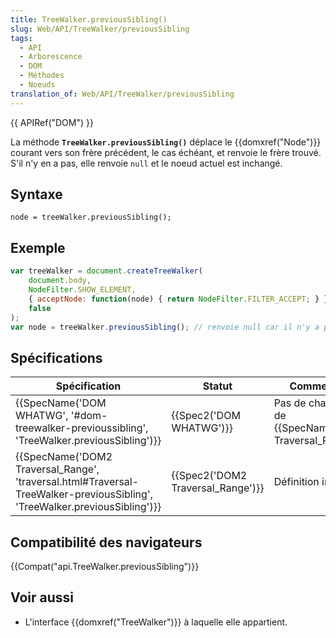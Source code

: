 ```yaml
---
title: TreeWalker.previousSibling()
slug: Web/API/TreeWalker/previousSibling
tags:
  - API
  - Arborescence
  - DOM
  - Méthodes
  - Noeuds
translation_of: Web/API/TreeWalker/previousSibling
---
```

{{ APIRef("DOM") }}

La méthode **`TreeWalker.previousSibling()`** déplace le {{domxref("Node")}} courant vers son frère précédent, le cas échéant, et renvoie le frère trouvé. S'il n'y en a pas, elle renvoie `null` et le noeud actuel est inchangé.

## Syntaxe

    node = treeWalker.previousSibling();

## Exemple

```js
var treeWalker = document.createTreeWalker(
    document.body,
    NodeFilter.SHOW_ELEMENT,
    { acceptNode: function(node) { return NodeFilter.FILTER_ACCEPT; } },
    false
);
var node = treeWalker.previousSibling(); // renvoie null car il n'y a pas de frère précédent
```

## Spécifications

| Spécification                                                                                                                                                    | Statut                                       | Commentaire                                                           |
| ---------------------------------------------------------------------------------------------------------------------------------------------------------------- | -------------------------------------------- | --------------------------------------------------------------------- |
| {{SpecName('DOM WHATWG', '#dom-treewalker-previoussibling', 'TreeWalker.previousSibling')}}                                         | {{Spec2('DOM WHATWG')}}             | Pas de changement de {{SpecName('DOM2 Traversal_Range')}} |
| {{SpecName('DOM2 Traversal_Range', 'traversal.html#Traversal-TreeWalker-previousSibling', 'TreeWalker.previousSibling')}} | {{Spec2('DOM2 Traversal_Range')}} | Définition initiale.                                                  |

## Compatibilité des navigateurs

{{Compat("api.TreeWalker.previousSibling")}}

## Voir aussi

- L'interface {{domxref("TreeWalker")}} à laquelle elle appartient.
